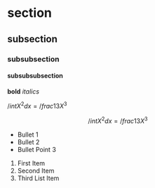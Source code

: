 # section 
## subsection 
### subsubsection 
#### subsubsubsection 

**bold**
*italics*

$/int X^2 dx = /frac{1}{3} X^3$

$$/int X^2 dx = /frac{1}{3} X^3$$

* Bullet 1
* Bullet 2
* Bullet Point 3

1. First Item
2. Second Item
0. Third List Item
